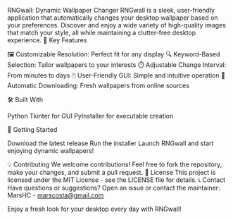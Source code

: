 RNGwall: Dynamic Wallpaper Changer
RNGwall is a sleek, user-friendly application that automatically changes your desktop wallpaper based on your preferences. Discover and enjoy a wide variety of high-quality images that match your style, all while maintaining a clutter-free desktop experience.
🌟 Key Features

🖼️ Customizable Resolution: Perfect fit for any display
🔍 Keyword-Based Selection: Tailor wallpapers to your interests
⏱️ Adjustable Change Interval: From minutes to days
🖱️ User-Friendly GUI: Simple and intuitive operation
🔄 Automatic Downloading: Fresh wallpapers from online sources

🛠️ Built With

Python
Tkinter for GUI
PyInstaller for executable creation

🚀 Getting Started

Download the latest release
Run the installer
Launch RNGwall and start enjoying dynamic wallpapers!

💡 Contributing
We welcome contributions! Feel free to fork the repository, make your changes, and submit a pull request.
📄 License
This project is licensed under the MIT License - see the LICENSE file for details.
📞 Contact
Have questions or suggestions? Open an issue or contact the maintainer:
MarsHC - marscosta@gmail.com

Enjoy a fresh look for your desktop every day with RNGwall!
